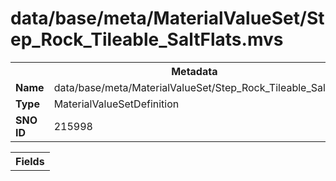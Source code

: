 <h1>data/base/meta/MaterialValueSet/Step_Rock_Tileable_SaltFlats.mvs</h1><table><tr><th colspan="100%">Metadata</th></tr><tr><td><b>Name</b></td><td>data/base/meta/MaterialValueSet/Step_Rock_Tileable_SaltFlats.mvs</td></tr><tr><td><b>Type</b></td><td>MaterialValueSetDefinition</td></tr><tr><td><b>SNO ID</b></td><td>215998</td></tr></table>

<table><tr><th colspan="100%">Fields</th></tr></table>


